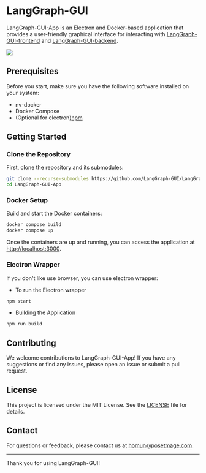 # LangGraph-GUI

LangGraph-GUI-App is an Electron and Docker-based application that provides a user-friendly graphical interface for interacting with [LangGraph-GUI-frontend](https://github.com/LangGraph-GUI/LangGraph-GUI-frontend) and [LangGraph-GUI-backend](https://github.com/LangGraph-GUI/LangGraph-GUI-backend).

![](https://raw.githubusercontent.com/LangGraph-GUI/LangGraph-GUI-frontend/main/cover.webp)

## Prerequisites

Before you start, make sure you have the following software installed on your system:
 
- nv-docker
- Docker Compose
- (Optional for electron)[npm](https://www.npmjs.com/)


## Getting Started

### Clone the Repository

First, clone the repository and its submodules:

```bash
git clone --recurse-submodules https://github.com/LangGraph-GUI/LangGraph-GUI-App.git
cd LangGraph-GUI-App
```

### Docker Setup

Build and start the Docker containers:

```bash
docker compose build
docker compose up
```

Once the containers are up and running, you can access the application at [http://localhost:3000](http://localhost:3000).

### Electron Wrapper
If you don't like use browser, you can use electron wrapper:

* To run the Electron wrapper
```bash
npm start
```
* Building the Application
```bash
npm run build
```

## Contributing

We welcome contributions to LangGraph-GUI-App! If you have any suggestions or find any issues, please open an issue or submit a pull request.

## License

This project is licensed under the MIT License. See the [LICENSE](LICENSE) file for details.

## Contact

For questions or feedback, please contact us at [homun@posetmage.com](mailto:homun@posetmage.com).

---

Thank you for using LangGraph-GUI!
